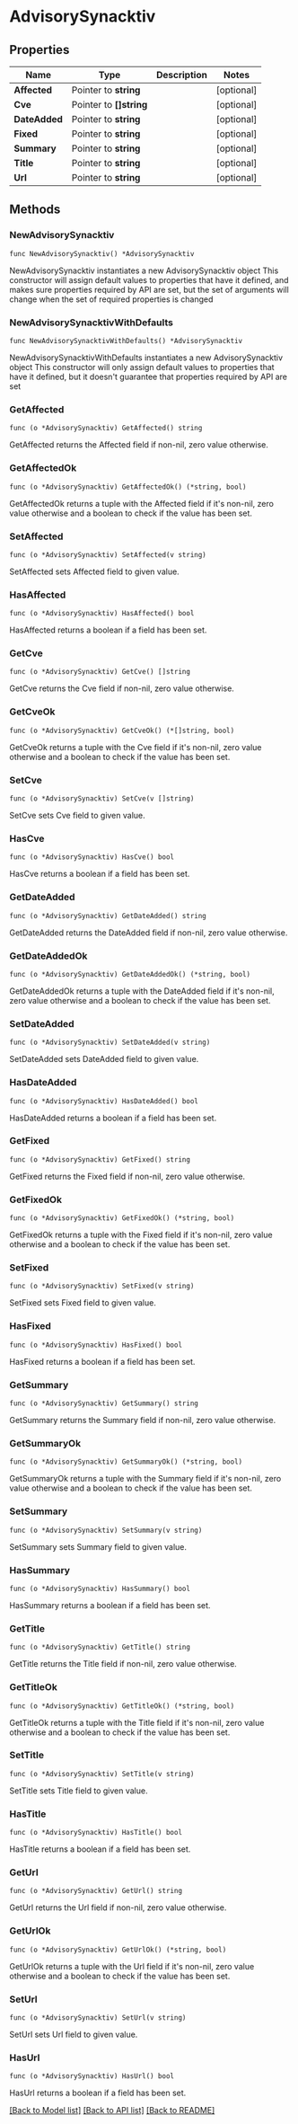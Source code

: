 # AdvisorySynacktiv

## Properties

Name | Type | Description | Notes
------------ | ------------- | ------------- | -------------
**Affected** | Pointer to **string** |  | [optional] 
**Cve** | Pointer to **[]string** |  | [optional] 
**DateAdded** | Pointer to **string** |  | [optional] 
**Fixed** | Pointer to **string** |  | [optional] 
**Summary** | Pointer to **string** |  | [optional] 
**Title** | Pointer to **string** |  | [optional] 
**Url** | Pointer to **string** |  | [optional] 

## Methods

### NewAdvisorySynacktiv

`func NewAdvisorySynacktiv() *AdvisorySynacktiv`

NewAdvisorySynacktiv instantiates a new AdvisorySynacktiv object
This constructor will assign default values to properties that have it defined,
and makes sure properties required by API are set, but the set of arguments
will change when the set of required properties is changed

### NewAdvisorySynacktivWithDefaults

`func NewAdvisorySynacktivWithDefaults() *AdvisorySynacktiv`

NewAdvisorySynacktivWithDefaults instantiates a new AdvisorySynacktiv object
This constructor will only assign default values to properties that have it defined,
but it doesn't guarantee that properties required by API are set

### GetAffected

`func (o *AdvisorySynacktiv) GetAffected() string`

GetAffected returns the Affected field if non-nil, zero value otherwise.

### GetAffectedOk

`func (o *AdvisorySynacktiv) GetAffectedOk() (*string, bool)`

GetAffectedOk returns a tuple with the Affected field if it's non-nil, zero value otherwise
and a boolean to check if the value has been set.

### SetAffected

`func (o *AdvisorySynacktiv) SetAffected(v string)`

SetAffected sets Affected field to given value.

### HasAffected

`func (o *AdvisorySynacktiv) HasAffected() bool`

HasAffected returns a boolean if a field has been set.

### GetCve

`func (o *AdvisorySynacktiv) GetCve() []string`

GetCve returns the Cve field if non-nil, zero value otherwise.

### GetCveOk

`func (o *AdvisorySynacktiv) GetCveOk() (*[]string, bool)`

GetCveOk returns a tuple with the Cve field if it's non-nil, zero value otherwise
and a boolean to check if the value has been set.

### SetCve

`func (o *AdvisorySynacktiv) SetCve(v []string)`

SetCve sets Cve field to given value.

### HasCve

`func (o *AdvisorySynacktiv) HasCve() bool`

HasCve returns a boolean if a field has been set.

### GetDateAdded

`func (o *AdvisorySynacktiv) GetDateAdded() string`

GetDateAdded returns the DateAdded field if non-nil, zero value otherwise.

### GetDateAddedOk

`func (o *AdvisorySynacktiv) GetDateAddedOk() (*string, bool)`

GetDateAddedOk returns a tuple with the DateAdded field if it's non-nil, zero value otherwise
and a boolean to check if the value has been set.

### SetDateAdded

`func (o *AdvisorySynacktiv) SetDateAdded(v string)`

SetDateAdded sets DateAdded field to given value.

### HasDateAdded

`func (o *AdvisorySynacktiv) HasDateAdded() bool`

HasDateAdded returns a boolean if a field has been set.

### GetFixed

`func (o *AdvisorySynacktiv) GetFixed() string`

GetFixed returns the Fixed field if non-nil, zero value otherwise.

### GetFixedOk

`func (o *AdvisorySynacktiv) GetFixedOk() (*string, bool)`

GetFixedOk returns a tuple with the Fixed field if it's non-nil, zero value otherwise
and a boolean to check if the value has been set.

### SetFixed

`func (o *AdvisorySynacktiv) SetFixed(v string)`

SetFixed sets Fixed field to given value.

### HasFixed

`func (o *AdvisorySynacktiv) HasFixed() bool`

HasFixed returns a boolean if a field has been set.

### GetSummary

`func (o *AdvisorySynacktiv) GetSummary() string`

GetSummary returns the Summary field if non-nil, zero value otherwise.

### GetSummaryOk

`func (o *AdvisorySynacktiv) GetSummaryOk() (*string, bool)`

GetSummaryOk returns a tuple with the Summary field if it's non-nil, zero value otherwise
and a boolean to check if the value has been set.

### SetSummary

`func (o *AdvisorySynacktiv) SetSummary(v string)`

SetSummary sets Summary field to given value.

### HasSummary

`func (o *AdvisorySynacktiv) HasSummary() bool`

HasSummary returns a boolean if a field has been set.

### GetTitle

`func (o *AdvisorySynacktiv) GetTitle() string`

GetTitle returns the Title field if non-nil, zero value otherwise.

### GetTitleOk

`func (o *AdvisorySynacktiv) GetTitleOk() (*string, bool)`

GetTitleOk returns a tuple with the Title field if it's non-nil, zero value otherwise
and a boolean to check if the value has been set.

### SetTitle

`func (o *AdvisorySynacktiv) SetTitle(v string)`

SetTitle sets Title field to given value.

### HasTitle

`func (o *AdvisorySynacktiv) HasTitle() bool`

HasTitle returns a boolean if a field has been set.

### GetUrl

`func (o *AdvisorySynacktiv) GetUrl() string`

GetUrl returns the Url field if non-nil, zero value otherwise.

### GetUrlOk

`func (o *AdvisorySynacktiv) GetUrlOk() (*string, bool)`

GetUrlOk returns a tuple with the Url field if it's non-nil, zero value otherwise
and a boolean to check if the value has been set.

### SetUrl

`func (o *AdvisorySynacktiv) SetUrl(v string)`

SetUrl sets Url field to given value.

### HasUrl

`func (o *AdvisorySynacktiv) HasUrl() bool`

HasUrl returns a boolean if a field has been set.


[[Back to Model list]](../README.md#documentation-for-models) [[Back to API list]](../README.md#documentation-for-api-endpoints) [[Back to README]](../README.md)


